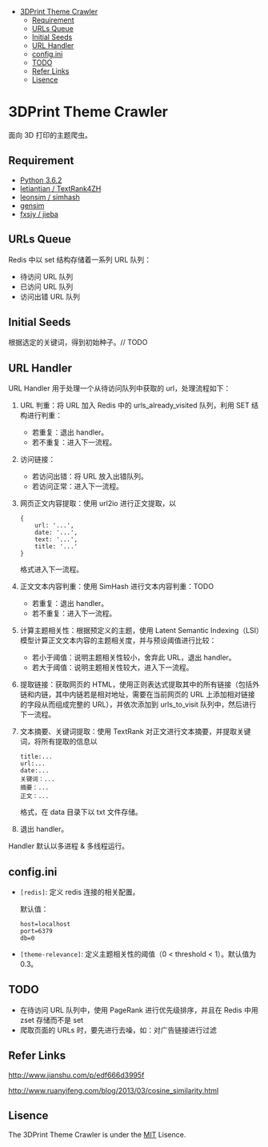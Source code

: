 - [3DPrint Theme Crawler](#3dprint-theme-crawler)
  - [Requirement](#requirement)
  - [URLs Queue](#urls-queue)
  - [Initial Seeds](#initial-seeds)
  - [URL Handler](#url-handler)
  - [config.ini](#configini)
  - [TODO](#todo)
  - [Refer Links](#refer-links)
  - [Lisence](#lisence)

# 3DPrint Theme Crawler

面向 3D 打印的主题爬虫。

## Requirement

- [Python 3.6.2](https://docs.python.org/3/)
- [letiantian / TextRank4ZH](https://github.com/letiantian/TextRank4ZH)
- [leonsim / simhash](https://github.com/leonsim/simhash)
- [gensim](https://github.com/RaRe-Technologies/gensim)
- [fxsjy / jieba](https://github.com/fxsjy/jieba)

<!-- ## Work Flow

![image](http://otaivnlxc.bkt.clouddn.com/image/2017/12/image-1513270767647-d29yay1mbG93LnBuZw==.png) -->

## URLs Queue

Redis 中以 set 结构存储着一系列 URL 队列：

- 待访问 URL 队列
- 已访问 URL 队列
- 访问出错 URL 队列

## Initial Seeds

根据选定的关键词，得到初始种子。// TODO

## URL Handler

URL Handler 用于处理一个从待访问队列中获取的 url，处理流程如下：

<!-- 1. URL 判重：使用 Bloom Filter 根据 Redis 中的已访问队列和访问出错队列进行 URL 判重：
    - 若重复：退出 handler。
    - 若不重复：将 URL 与其 md5 签名组成键值对存入 Redis 的已访问队列，然后访问该 URL。 -->

1. URL 判重：将 URL 加入 Redis 中的 urls_already_visited 队列，利用 SET 结构进行判重：
    - 若重复：退出 handler。
    - 若不重复：进入下一流程。   

1. 访问链接：
    - 若访问出错：将 URL 放入出错队列。
    - 若访问正常：进入下一流程。 

1. 网页正文内容提取：使用 url2io 进行正文提取，以
    ```
    {
        url: '...',
        date: '...',
        text: '...', 
        title: '...'
    }
    ```
    格式进入下一流程。

1. 正文文本内容判重：使用 SimHash 进行文本内容判重：TODO
   - 若重复：退出 handler。
   - 若不重复：进入下一流程。

1. 计算主题相关性：根据预定义的主题，使用 Latent Semantic Indexing（LSI）模型计算正文文本内容的主题相关度，并与预设阈值进行比较：
    - 若小于阈值：说明主题相关性较小，舍弃此 URL，退出 handler。
    - 若大于阈值：说明主题相关性较大，进入下一流程。

1. 提取链接：获取网页的 HTML，使用正则表达式提取其中的所有链接（包括外链和内链，其中内链若是相对地址，需要在当前网页的 URL 上添加相对链接的字段从而组成完整的 URL），并依次添加到 urls_to_visit 队列中，然后进行下一流程。

1. 文本摘要、关键词提取：使用 TextRank 对正文进行文本摘要，并提取关键词，将所有提取的信息以
    ```
    title:...
    url:...
    date:...
    关键词：...
    摘要：...
    正文：...
    ```
    格式，在 data 目录下以 txt 文件存储。

1. 退出 handler。

Handler 默认以多进程 & 多线程运行。

<!-- ## Data Analyzer

Data Analyzer 用于从保存的 TXT 文件中分析数据，统计词频，得到结果，以柱状图呈现。 -->

## config.ini

- `[redis]`: 定义 redis 连接的相关配置。 
    
    默认值：
    ```
    host=localhost
    port=6379
    db=0
    ```
 
- `[theme-relevance]`: 定义主题相关性的阈值（0 < threshold < 1）。默认值为 0.3。

## TODO

- 在待访问 URL 队列中，使用 PageRank 进行优先级排序，并且在 Redis 中用 zset 存储而不是 set
- 爬取页面的 URLs 时，要先进行去噪，如：对广告链接进行过滤

## Refer Links

http://www.jianshu.com/p/edf666d3995f

http://www.ruanyifeng.com/blog/2013/03/cosine_similarity.html

## Lisence

The 3DPrint Theme Crawler is under the [MIT](https://github.com/firejq/3DPrint-ThemeCrawler/blob/master/LICENSE) Lisence.